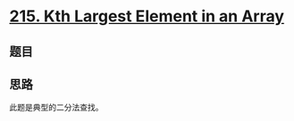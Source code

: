 # [215. Kth Largest Element in an Array](https://leetcode.com/problems/kth-largest-element-in-an-array/)

## 题目

## 思路

此题是典型的二分法查找。